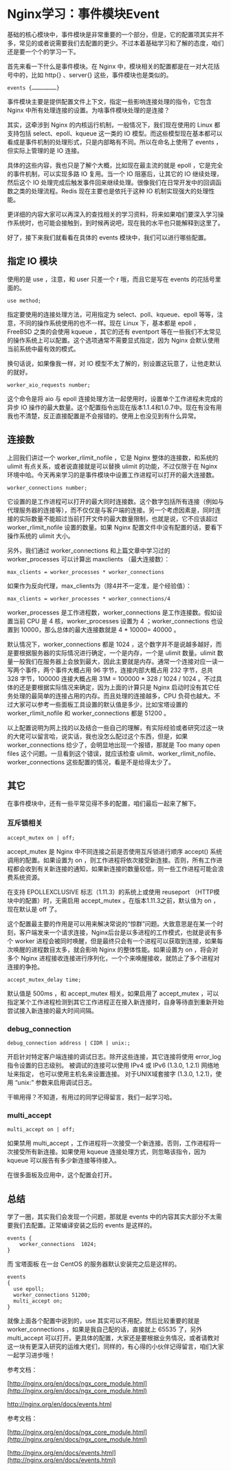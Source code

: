 # Nginx学习：事件模块Event

基础的核心模块中，事件模块是非常重要的一个部分，但是，它的配置项其实并不多，常见的或者说需要我们去配置的更少。不过本着基础学习和了解的态度，咱们还是要一个个的学习一下。

首先来看一下什么是事件模块。在 Nginx 中，模块相关的配置都是在一对大花括号中的，比如 http{} 、server{} 这些，事件模块也是类似的。

```shell
events {……………………}
```

事件模块主要是提供配置文件上下文，指定一些影响连接处理的指令，它包含 Nginx 中所有处理连接的设置。为啥事件模块处理的是连接？

其实，这牵涉到 Nginx 的内核运行机制，一般情况下，我们现在使用的 Linux 都支持包括 select、epoll、kqueue 这一类的 IO 模型。而这些模型现在基本都可以看成是事件机制的处理形式，只是内部略有不同。所以在命名上使用了 events ，但实际上管理的是 IO 连接。

具体的这些内容，我也只是了解个大概，比如现在最主流的就是 epoll ，它是完全的事件机制，可以实现多路 IO 复用。当一个 IO 阻塞后，让其它的 IO 继续处理，然后这个 IO 处理完成后触发事件回来继续处理。很像我们在日常开发中的回调函数之类的处理流程。Redis 现在主要也是依托于这种 IO 机制实现强大的处理性能。

更详细的内容大家可以再深入的查找相关的学习资料，将来如果咱们要深入学习操作系统时，也可能会接触到，到时候再说吧，现在我的水平也只能解释到这里了。

好了，接下来我们就看看在具体的 events 模块中，我们可以进行哪些配置。

## 指定 IO 模块

使用的是 use ，注意，和 user 只差一个 r 哦，而且它是写在 events 的花括号里面的。

```shell
use method;
```

指定要使用的连接处理方法，可用指定为 select、poll、kqueue、epoll 等等，注意，不同的操作系统使用的也不一样。现在 Linux 下，基本都是 epoll ，FreeBSD 之类的会使用 kqueue ，其它的还有 eventport 等在一些我们不太常见的操作系统上可以配置。这个选项通常不需要显式指定，因为 Nginx 会默认使用当前系统中最有效的模式。

换句话说，如果像我一样，对 IO 模型不太了解的，别设置这玩意了，让他走默认的就好。

```shell
worker_aio_requests number;
```

这个命令是将 aio 与 epoll 连接处理方法一起使用时，设置单个工作进程未完成的异步 IO 操作的最大数量。这个配置指令出现在版本1.1.4和1.0.7中。现在有没有用我也不清楚，反正直接配置是不会报错的。使用上也没见到有什么异常。

## 连接数

上回我们讲过一个 worker_rlimit_nofile ，它是 Nginx 整体的连接数，和系统的 ulimit 有点关系，或者说直接就是可以替换 ulimit 的功能，不过仅限于在 Nginx 环境中哈。今天再来学习的是事件模块中设置工作进程可以打开的最大连接数。

```shell
worker_connections number;
```

它设置的是工作进程可以打开的最大同时连接数。这个数字包括所有连接（例如与代理服务器的连接等），而不仅仅是与客户端的连接。另一个考虑因素是，同时连接的实际数量不能超过当前打开文件的最大数量限制，也就是说，它不应该超过 worker_rlimit_nofile 设置的数量。如果 Nginx 配置文件中没有配置的话，要看下操作系统的 ulimit 大小。

另外，我们通过 worker_connections 和上篇文章中学习过的 worker_processes 可以计算出 maxclients （最大连接数）：

```
max_clients = worker_processes * worker_connections
```

如果作为反向代理，max_clients为（除4并不一定准，是个经验值）：

```
max_clients = worker_processes * worker_connections/4
```

worker_processes 是工作进程数，worker_connections 是工作连接数。假如设置当前 CPU 是 4 核，worker_processes 设置为 4 ；worker_connections 也设置到 10000，那么总体的最大连接数就是 4 * 10000= 40000 。

默认情况下，worker_connections 都是 1024 ，这个数字并不是说越多越好，而是要根据服务器的实际情况进行确定，一个是内存，一个是 ulimit 数量。ulimit 数量一般我们在服务器上会放到最大，因此主要就是内存。通常一个连接对应一读一写两个事件，两个事件大概占用 96 字节，连接内部大概占用 232 字节，总共 328 字节，100000 连接大概占用 31M = 100000 * 328 / 1024 / 1024 。不过具体的还是要根据实际情况来确定，因为上面的计算只是 Nginx 启动时没有其它任务处理的最简单的连接占用的内存。而且处理的连接越多，CPU 负荷也越大。不过大家可以参考一些面板工具设置的默认值是多少，比如宝塔设置的 worker_rlimit_nofile 和 worker_connections 都是 51200 。

以上配置说明为网上找的以及结合一些自己的理解，有实际经验或者研究过这一块的大佬可以留言哈，说实话，我也没怎么配过这个东西，但是，如果 worker_connections 给少了，会明显地出现一个报错，那就是 Too many open files 这个问题。一旦看到这个错误，就应该检查 ulimit、worker_rlimit_nofile、worker_connections 这些配置的情况，看是不是给得太少了。

## 其它

在事件模块中，还有一些平常见得不多的配置，咱们最后一起来了解下。

### 互斥锁相关

```shell
accept_mutex on | off;
```

accept_mutex 是 Nginx 中不同连接之前是否使用互斥锁进行顺序 accept() 系统调用的配置。如果设置为 on ，则工作进程将依次接受新连接。否则，所有工作进程都会收到有关新连接的通知，如果新连接的数量较低，则一些工作进程可能会浪费系统资源。

在支持 EPOLLEXCLUSIVE 标志（1.11.3）的系统上或使用 reuseport （HTTP模块中的配置）时，无需启用 accept_mutex 。在版本1.11.3之前，默认值为 on ，现在默认是 off 了。

这个配置最主要的作用是可以用来解决常说的“惊群”问题。大致意思是在某一个时刻，客户端发来一个请求连接，Nginx后台是以多进程的工作模式，也就是说有多个 worker 进程会被同时唤醒，但是最终只会有一个进程可以获取到连接，如果每次唤醒的进程数目太多，就会影响 Nginx 的整体性能。如果设置为 on ，将会对多个 Nginx 进程接收连接进行序列化，一个个来唤醒接收，就防止了多个进程对连接的争抢。

```shell
accept_mutex_delay time;
```

默认值是 500ms ，和 accept_mutex 相关。如果启用了 accept_mutex ，可以指定某个工作进程检测到其它工作进程正在接入新连接时，自身等待直到重新开始尝试接入新连接的最大时间间隔。

### debug_connection

```shell
debug_connection address | CIDR | unix:;
```

开启针对特定客户端连接的调试日志。除开这些连接，其它连接将使用 error_log 指令设置的日志级别。 被调试的连接可以使用 IPv4 或 IPv6 (1.3.0, 1.2.1) 网络地址来指定， 也可以使用主机名来设置连接。 对于UNIX域套接字 (1.3.0, 1.2.1)，使用 “unix:” 参数来启用调试日志。

干嘛用得？不知道，有用过的同学记得留言，我们一起学习哈。

### multi_accept

```shell
multi_accept on | off;
```

如果禁用 multi_accept ，工作进程将一次接受一个新连接。否则，工作进程将一次接受所有新连接。如果使用 kqueue 连接处理方式，则忽略该指令，因为 kqueue 可以报告有多少新连接等待接入。

在很多面板及应用中，这个配置会打开。

## 总结

学了一圈，其实我们会发现一个问题，那就是 events 中的内容其实大部分不太需要我们去配置。正常编译安装之后的 events 是这样的。

```shell
events {
	worker_connections  1024;
}
```

而 宝塔面板 在一台 CentOS 的服务器默认安装完之后是这样的。

```shell
events
{
  use epoll;
  worker_connections 51200;
  multi_accept on;
}
```

就像上面各个配置中说到的，use 其实可以不用配，然后比较重要的就是 worker_connections ，如果是我自己配的话，直接就上 65535 了，另外 multi_accept 可以打开。更具体的配置，大家还是要根据业务情况，或者请教对这一块有更深入研究的运维大佬们，同样的，有心得的小伙伴记得留言，咱们大家一起学习进步哦！

参考文档：

[http://nginx.org/en/docs/ngx_core_module.html](http://nginx.org/en/docs/ngx_core_module.html)

http://nginx.org/en/docs/events.html







参考文档：

[http://nginx.org/en/docs/ngx_core_module.html](http://nginx.org/en/docs/ngx_core_module.html)

[http://nginx.org/en/docs/events.html](http://nginx.org/en/docs/events.html)
